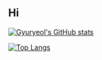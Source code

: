 ## Hi

[![Gyuryeol's GitHub stats](https://github-readme-stats.vercel.app/api?username=simgyuryeol&show_icons=true&theme=tokyonight)](https://github.com/simgyuryeol/github-readme-stats)

[![Top Langs](https://github-readme-stats.vercel.app/api/top-langs/?username=simgyuryeol&layout=compact)](https://github.com/simgyuryeol/github-readme-stats)

<!--
**simgyuryeol/simgyuryeol** is a ✨ _special_ ✨ repository because its `README.md` (this file) appears on your GitHub profile.

Here are some ideas to get you started:

- 🔭 I’m currently working on ...
- 🌱 I’m currently learning ...
- 👯 I’m looking to collaborate on ...
- 🤔 I’m looking for help with ...
- 💬 Ask me about ...
- 📫 How to reach me: ...
- 😄 Pronouns: ...
- ⚡ Fun fact: ...
-->

